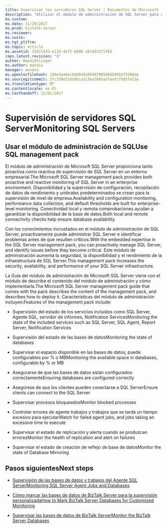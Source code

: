```yaml
---
title: Supervisar los servidores SQL Server | Documentos de Microsoft
description: "Utilizar el módulo de administración de SQL Server para comprobar el rendimiento, espacio disponible, configuración de base de datos, los procesos bloqueados, conectividad, error SQL trabajos del agente, replicación y más información en el servidor BizTalk Server"
ms.custom: 
ms.date: 11/29/2017
ms.prod: biztalk-server
ms.reviewer: 
ms.suite: 
ms.tgt_pltfrm: 
ms.topic: article
ms.assetid: 31871432-e13d-4ef3-b886-16c833371f6d
caps.latest.revision: "3"
author: MandiOhlinger
ms.author: mandia
manager: anneta
ms.openlocfilehash: 1d0e3ea9ecb9d9d910549790568d5891b72d06de
ms.sourcegitcommit: 3fc338e52d5dbca2c3ea1685a2faafc7582fe23a
ms.translationtype: MT
ms.contentlocale: es-ES
ms.lasthandoff: 12/01/2017
---
```

# <a name="monitoring-sql-servers"></a><span data-ttu-id="7926b-103">Supervisión de servidores SQL Server</span><span class="sxs-lookup"><span data-stu-id="7926b-103">Monitoring SQL Servers</span></span>

## <a name="use-sql-management-pack"></a><span data-ttu-id="7926b-104">Usar el módulo de administración de SQL</span><span class="sxs-lookup"><span data-stu-id="7926b-104">Use SQL management pack</span></span>
<span data-ttu-id="7926b-105">El módulo de administración de Microsoft SQL Server proporciona tanto proactiva como reactiva de supervisión de SQL Server en un entorno empresarial.</span><span class="sxs-lookup"><span data-stu-id="7926b-105">The Microsoft SQL Server management pack provides both proactive and reactive monitoring of SQL Server in an enterprise environment.</span></span> <span data-ttu-id="7926b-106">Disponibilidad y la supervisión de configuración, recopilación de datos de rendimiento y umbrales predeterminados se crean para la supervisión de nivel de empresa.</span><span class="sxs-lookup"><span data-stu-id="7926b-106">Availability and configuration monitoring, performance data collection, and default thresholds are built for enterprise-level monitoring.</span></span> <span data-ttu-id="7926b-107">Conectividad local y remota comprobaciones ayudan a garantizar la disponibilidad de la base de datos.</span><span class="sxs-lookup"><span data-stu-id="7926b-107">Both local and remote connectivity checks help ensure database availability.</span></span>  
  
 <span data-ttu-id="7926b-108">Con los conocimientos incrustados en el módulo de administración de SQL Server, proactivamente puede administrar SQL Server e identificar problemas antes de que resulten críticos.</span><span class="sxs-lookup"><span data-stu-id="7926b-108">With the embedded expertise in the SQL Server management pack, you can proactively manage SQL Server, and identify issues before they become critical.</span></span> <span data-ttu-id="7926b-109">Este módulo de administración aumenta la seguridad, la disponibilidad y el rendimiento de la infraestructura de SQL Server.</span><span class="sxs-lookup"><span data-stu-id="7926b-109">This management pack increases the security, availability, and performance of your SQL Server infrastructure.</span></span>  
  
 <span data-ttu-id="7926b-110">La Guía del módulo de administración de Microsoft SQL Server viene con el módulo de describe el contenido del módulo de administración y cómo implementarla.</span><span class="sxs-lookup"><span data-stu-id="7926b-110">The Microsoft SQL Server management pack guide that comes with the pack describes the content of the management pack, and describes how to deploy it.</span></span> <span data-ttu-id="7926b-111">Características del módulo de administración incluyen:</span><span class="sxs-lookup"><span data-stu-id="7926b-111">Features of the management pack include:</span></span>  
  
-   <span data-ttu-id="7926b-112">Supervisión del estado de los servicios incluidos como SQL Server, Agente SQL, servidor de informes, Notification Services</span><span class="sxs-lookup"><span data-stu-id="7926b-112">Monitoring the state of the included services such as SQL Server, SQL Agent, Report Server, Notification Services</span></span>  
  
-   <span data-ttu-id="7926b-113">Supervisión del estado de las bases de datos</span><span class="sxs-lookup"><span data-stu-id="7926b-113">Monitoring the state of databases</span></span>  
  
-   <span data-ttu-id="7926b-114">Supervisar el espacio disponible en las bases de datos, puede configurables por % o MB</span><span class="sxs-lookup"><span data-stu-id="7926b-114">Monitoring the available space in databases, configurable by % or MB</span></span>  
  
-   <span data-ttu-id="7926b-115">Asegurarse de que las bases de datos están configurados correctamente</span><span class="sxs-lookup"><span data-stu-id="7926b-115">Ensuring databases are configured correctly</span></span>  
  
-   <span data-ttu-id="7926b-116">Asegúrese de que los clientes pueden conectarse a SQL Server</span><span class="sxs-lookup"><span data-stu-id="7926b-116">Ensure clients can connect to the SQL Server</span></span>  
  
-   <span data-ttu-id="7926b-117">Supervisar procesos bloqueados</span><span class="sxs-lookup"><span data-stu-id="7926b-117">Monitor blocked processes</span></span>  
  
-   <span data-ttu-id="7926b-118">Controlar errores de agente trabajos y trabajos que se tarda un tiempo excesivo para ejecutar</span><span class="sxs-lookup"><span data-stu-id="7926b-118">Watch for failed agent jobs, and jobs taking an excessive time to execute</span></span>  
  
-   <span data-ttu-id="7926b-119">Supervisar el estado de replicación y alerta cuando se produzcan errores</span><span class="sxs-lookup"><span data-stu-id="7926b-119">Monitor the health of replication and alert on failures</span></span>  
  
-   <span data-ttu-id="7926b-120">Supervisar el estado de creación de reflejo de base de datos</span><span class="sxs-lookup"><span data-stu-id="7926b-120">Monitor the state of Database Mirroring</span></span>  
  
## <a name="next-steps"></a><span data-ttu-id="7926b-121">Pasos siguientes</span><span class="sxs-lookup"><span data-stu-id="7926b-121">Next steps</span></span>
  
-   [<span data-ttu-id="7926b-122">Supervisión de las bases de datos y trabajos del Agente SQL Server</span><span class="sxs-lookup"><span data-stu-id="7926b-122">Monitoring SQL Server Agent Jobs and Databases</span></span>](../technical-guides/monitoring-sql-server-agent-jobs-and-databases.md)  
  
-   [<span data-ttu-id="7926b-123">Cómo marcar las bases de datos de BizTalk Server para la supervisión personalizada</span><span class="sxs-lookup"><span data-stu-id="7926b-123">How to Mark BizTalk Server Databases for Customized Monitoring</span></span>](../technical-guides/how-to-mark-biztalk-server-databases-for-customized-monitoring.md)  
  
-   [<span data-ttu-id="7926b-124">Supervisar las bases de datos de BizTalk Server</span><span class="sxs-lookup"><span data-stu-id="7926b-124">Monitor the BizTalk Server Databases</span></span>](../technical-guides/monitor-the-biztalk-server-databases.md)